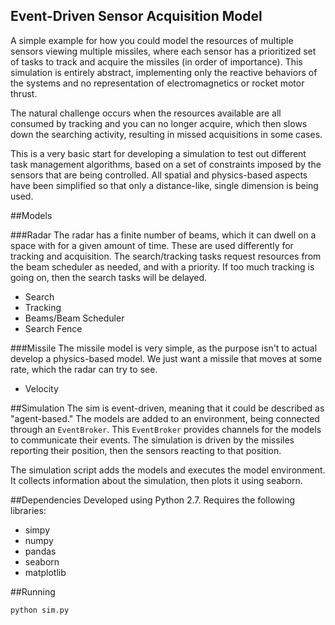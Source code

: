 Event-Driven Sensor Acquisition Model
---
A simple example for how you could model the resources of multiple sensors viewing multiple missiles, where each sensor has a prioritized set of tasks to track and acquire the missiles (in order of importance). This simulation is entirely abstract, implementing only the reactive behaviors of the systems and no representation of electromagnetics or rocket motor thrust.

The natural challenge occurs when the resources available are all consumed by tracking and you can no longer acquire, which then slows down the searching activity, resulting in missed acquisitions in some cases.

This is a very basic start for developing a simulation to test out different task management algorithms, based on a set of constraints imposed by the sensors that are being controlled. All spatial and physics-based aspects have been simplified so that only a distance-like, single dimension is being used.

##Models

###Radar
The radar has a finite number of beams, which it can dwell on a space with for a given amount of time. These are used differently for tracking and acquisition. The search/tracking tasks request resources from the beam scheduler as needed, and with a priority. If too much tracking is going on, then the search tasks will be delayed.
* Search
* Tracking
* Beams/Beam Scheduler
* Search Fence

###Missile
The missile model is very simple, as the purpose isn't to actual develop a physics-based model. We just want a missile that moves at some rate, which the radar can try to see.
* Velocity

##Simulation
The sim is event-driven, meaning that it could be described as "agent-based." The models are added to an environment, being connected through an `EventBroker`. This `EventBroker` provides channels for the models to communicate their events. The simulation is driven by the missiles reporting their position, then the sensors reacting to that position.

The simulation script adds the models and executes the model environment. It collects information about the simulation, then plots it using seaborn.

##Dependencies
Developed using Python 2.7. Requires the following libraries:
* simpy
* numpy
* pandas
* seaborn
* matplotlib

##Running
```
python sim.py
```

